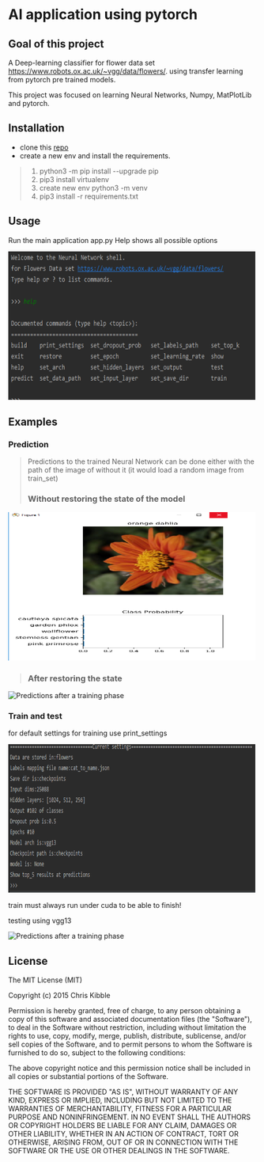 # AI application using pytorch
## Goal of this project
A Deep-learning classifier for flower data set https://www.robots.ox.ac.uk/~vgg/data/flowers/.
using transfer learning from pytorch pre trained models.

This project was focused on learning Neural Networks, Numpy, MatPlotLib and pytorch.

## Installation
- clone this  [repo](https://github.com/iplitharas/deep-learning-with-pytorch.git)
- create a new env and install the requirements.
>1. python3 -m pip install --upgrade pip
>2. pip3 install virtualenv
>3. create new env python3 -m venv
>4. pip3 install -r requirements.txt

## Usage
Run the main application app.py
Help shows all possible options

<img src="./pictures/main_1.png" alt="Main app" style="width:500px;height:300px;">

## Examples
### Prediction
>Predictions to the trained Neural Network can be done either
>with the path of the image of without it (it would load a random image
>from train_set)
> ### Without restoring the state of the model

<img src="./pictures/predict_1.png" alt="Prediction without trained model" style="width:500px;height:300px;">

>### After restoring the state

<img src="./pictures/predict_2.jpg" alt="Predictions after a training phase" style="width:500px;height:300px;">


### Train and test 
for default settings for training use print_settings

<img src="./pictures/default_settings.png" alt="Predictions after a training phase" style="width:500px;height:300px;">


train must always  run under cuda to be able to finish!

testing using vgg13

<img src="./pictures/testing.jpg" alt="Predictions after a training phase" style="width:500px;height:300px;">


## License
The MIT License (MIT)

Copyright (c) 2015 Chris Kibble

Permission is hereby granted, free of charge, to any person obtaining a copy of this software and associated documentation files (the "Software"), to deal in the Software without restriction, including without limitation the rights to use, copy, modify, merge, publish, distribute, sublicense, and/or sell copies of the Software, and to permit persons to whom the Software is furnished to do so, subject to the following conditions:

The above copyright notice and this permission notice shall be included in all copies or substantial portions of the Software.

THE SOFTWARE IS PROVIDED "AS IS", WITHOUT WARRANTY OF ANY KIND, EXPRESS OR IMPLIED, INCLUDING BUT NOT LIMITED TO THE WARRANTIES OF MERCHANTABILITY, FITNESS FOR A PARTICULAR PURPOSE AND NONINFRINGEMENT. IN NO EVENT SHALL THE AUTHORS OR COPYRIGHT HOLDERS BE LIABLE FOR ANY CLAIM, DAMAGES OR OTHER LIABILITY, WHETHER IN AN ACTION OF CONTRACT, TORT OR OTHERWISE, ARISING FROM, OUT OF OR IN CONNECTION WITH THE SOFTWARE OR THE USE OR OTHER DEALINGS IN THE SOFTWARE.
